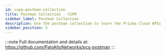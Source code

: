 ```yaml
---
id: cspm-postman-collection
title: Postman Collection - CSPM
sidebar_label: Postman Collection
description: Use the postman collection to learn the Prisma Cloud APIs
sidebar_position: 5
---
```


:::note
Full documentation and details at: https://github.com/PaloAltoNetworks/pcs-postman
:::
